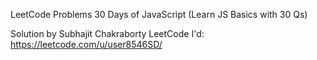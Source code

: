 LeetCode Problems
30 Days of JavaScript
(Learn JS Basics with 30 Qs)

Solution by Subhajit Chakraborty
LeetCode I'd: https://leetcode.com/u/user8546SD/
